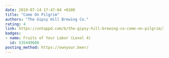 ```yaml
---
date: 2019-07-14 17:47:04 +0100
title: "Come On Pilgrim"
authors: "The Gipsy Hill Brewing Co."
rating: 4
link: https://untappd.com/b/the-gipsy-hill-brewing-co-come-on-pilgrim/3278296
badges:
- name: Fruits of Your Labor (Level 4)
  id: 535449686
posting_method: https://ownyour.beer/
---
```

